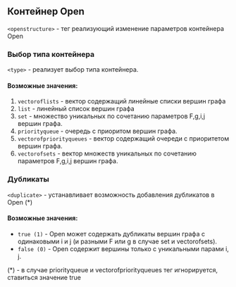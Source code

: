 ## Контейнер Open
`<openstructure>` - тег реализующий изменение параметров контейнера Open  
### Выбор типа контейнера
`<type>` - реализует выбор типа контейнера.  
#### Возможные значения:
1.  `vectoroflists` - вектор содержащий линейные списки вершин графа
2.  `list` - линейный список вершин графа
3.  `set` - множество уникальных по сочетанию параметров F,g,i,j вершин графа.
4.  `priorityqueue` - очередь с приоритом вершин графа.
5.  `vectorofpriorityqueues` - вектор содержащий очереди с приоритетом вершин графа.
6.  `vectorofsets` - вектор множеств уникальных по сочетанию параметров F,g,i,j вершин графа.
### Дубликаты
`<duplicate>` - устанавливает возможность добавления дубликатов в Open (*)
#### Возможные значения:
- `true (1)` - Open может содержать дубликаты вершин графа с одинаковыми i и j (и разными F или g в случае set и vectorofsets).
- `false (0)` - Open содержит вершины только с уникальными парами i, j.

(*) - в случае priorityqueue и vectorofpriorityqueues тег игнорируется, ставиться значение true

